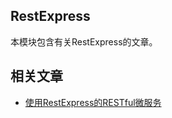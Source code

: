 ## RestExpress

本模块包含有关RestExpress的文章。

## 相关文章

+ [使用RestExpress的RESTful微服务](docs/使用RestExpress的RESTful微服务.md)